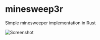 # minesweep3r

Simple minesweeper implementation in Rust

![Screenshot](https://i.imgur.com/qi4pleE.png)
